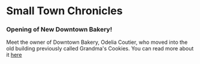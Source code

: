 
  <html>
    <head>
      <h1>Small Town Chronicles</h1>
    </head> 
    <body>
      <h3> Opening of New Downtown Bakery! </h3>
        <p> Meet the owner of Downtown Bakery, Odelia Coutier, who moved into the old building previously called Grandma's Cookies. You can read more about it <a href="C:\Users\annie\Downloads\projects\documents\Online News Article News Hub Annalise Zimmerman - Google Docs.pdf">here</a></p>
    </body>
  </html>
    
